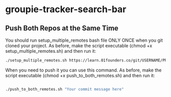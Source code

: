 # groupie-tracker-search-bar

## Push Both Repos at the Same Time

You should run setup_multiple_remotes bash file ONLY ONCE when you git cloned your project.
As before, make the script executable (chmod +x setup_multiple_remotes.sh) and then run it:

```bash
./setup_multiple_remotes.sh https://learn.01founders.co/git/USERNAME/PROJECT_NAME.git
```

When you need to push it you can use this command.
As before, make the script executable (chmod +x push_to_both_remotes.sh) and then run it:

```bash

./push_to_both_remotes.sh "Your commit message here"

```
